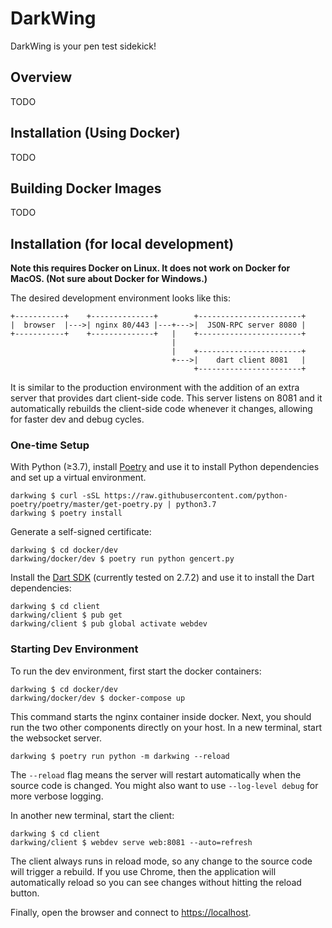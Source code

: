 # DarkWing

DarkWing is your pen test sidekick!

## Overview

TODO

## Installation (Using Docker)

TODO

## Building Docker Images

TODO

## Installation (for local development)

**Note this requires Docker on Linux. It does not work on Docker for MacOS. (Not sure
about Docker for Windows.)**

The desired development environment looks like this:

```
+-----------+    +--------------+        +-----------------------+
|  browser  |--->| nginx 80/443 |---+--->|  JSON-RPC server 8080 |
+-----------+    +--------------+   |    +-----------------------+
                                    |
                                    |    +-----------------------+
                                    +--->|    dart client 8081   |
                                         +-----------------------+
```

It is similar to the production environment with the addition of an extra server that
provides dart client-side code. This server listens on 8081 and it automatically
rebuilds the client-side code whenever it changes, allowing for faster dev and debug
cycles.

### One-time Setup

With Python (≥3.7), install [Poetry](https://python-poetry.org/docs/) and use it to
install Python dependencies and set up a virtual environment.

```
darkwing $ curl -sSL https://raw.githubusercontent.com/python-poetry/poetry/master/get-poetry.py | python3.7
darkwing $ poetry install
```

Generate a self-signed certificate:

```
darkwing $ cd docker/dev
darkwing/docker/dev $ poetry run python gencert.py
```

Install the [Dart SDK](https://dart.dev/get-dart) (currently tested on 2.7.2) and use it
to install the Dart dependencies:

```
darkwing $ cd client
darkwing/client $ pub get
darkwing/client $ pub global activate webdev
```

### Starting Dev Environment

To run the dev environment, first start the docker containers:

```
darkwing $ cd docker/dev
darkwing/docker/dev $ docker-compose up
```

This command starts the nginx container inside docker. Next, you should run the two
other components directly on your host. In a new terminal, start the websocket server.

```
darkwing $ poetry run python -m darkwing --reload
```

The `--reload` flag means the server will restart automatically when the source code is
changed. You might also want to use `--log-level debug` for more verbose logging.

In another new terminal, start the client:

```
darkwing $ cd client
darkwing/client $ webdev serve web:8081 --auto=refresh
```

The client always runs in reload mode, so any change to the source code will trigger
a rebuild. If you use Chrome, then the application will automatically reload so you can
see changes without hitting the reload button.

Finally, open the browser and connect to [https://localhost](https://localhost).

